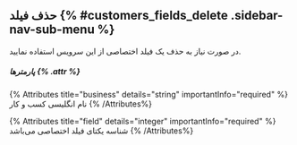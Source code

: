 ## حذف فیلد {% #customers_fields_delete  .sidebar-nav-sub-menu %}
در صورت نیاز به حذف یک فیلد اختصاصی از این سرویس استفاده نمایید.

##### پارمترها {% .attr %}

{% Attributes title="business" details="string" importantInfo="required" %}
نام انگلیسی کسب و کار
{% /Attributes%}

{% Attributes title="field" details="integer" importantInfo="required" %}
شناسه یکتای فیلد اختصاصی می‌باشد 
{% /Attributes%}

